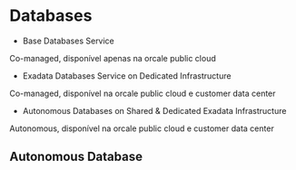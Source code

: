 # Databases

- Base Databases Service

Co-managed, disponível apenas na orcale public cloud

- Exadata Databases Service on Dedicated Infrastructure

Co-managed, disponível na orcale public cloud e customer data center

- Autonomous Databases on Shared & Dedicated Exadata Infrastructure

Autonomous, disponível na orcale public cloud e customer data center

## Autonomous Database

